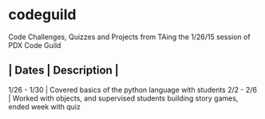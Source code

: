 # codeguild
Code Challenges, Quizzes and Projects from TAing the 1/26/15 session of PDX Code Guild

| Dates | Description | 
------------------------
1/26 - 1/30 | Covered basics of the python language with students
2/2 - 2/6 | Worked with objects, and supervised students building story games, ended week with quiz

